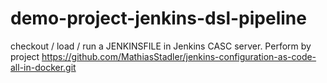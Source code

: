 # demo-project-jenkins-dsl-pipeline
checkout / load / run a JENKINSFILE  in Jenkins CASC server.
Perform by project https://github.com/MathiasStadler/jenkins-configuration-as-code-all-in-docker.git
